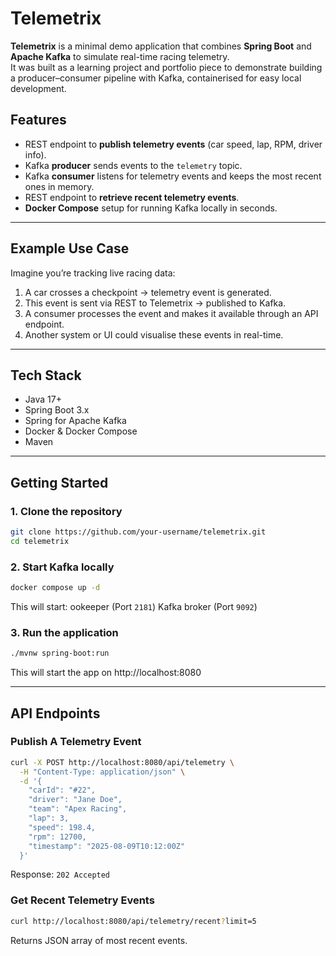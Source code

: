 # Telemetrix

**Telemetrix** is a minimal demo application that combines **Spring Boot** and **Apache Kafka** to simulate real-time racing telemetry.  
It was built as a learning project and portfolio piece to demonstrate building a producer–consumer pipeline with Kafka, containerised for easy local development.

## Features
- REST endpoint to **publish telemetry events** (car speed, lap, RPM, driver info).
- Kafka **producer** sends events to the `telemetry` topic.
- Kafka **consumer** listens for telemetry events and keeps the most recent ones in memory.
- REST endpoint to **retrieve recent telemetry events**.
- **Docker Compose** setup for running Kafka locally in seconds.

---

## Example Use Case
Imagine you’re tracking live racing data:
1. A car crosses a checkpoint → telemetry event is generated.
2. This event is sent via REST to Telemetrix → published to Kafka.
3. A consumer processes the event and makes it available through an API endpoint.
4. Another system or UI could visualise these events in real-time.

---

## Tech Stack
- Java 17+
- Spring Boot 3.x
- Spring for Apache Kafka
- Docker & Docker Compose
- Maven

---

## Getting Started

### 1. Clone the repository
```bash
git clone https://github.com/your-username/telemetrix.git
cd telemetrix
```

### 2. Start Kafka locally
```bash
docker compose up -d
```
This will start:
  ookeeper (Port `2181`)
  Kafka broker (Port `9092`)

### 3. Run the application
```bash
./mvnw spring-boot:run
```
This will start the app on http://localhost:8080

---

## API Endpoints

### Publish A Telemetry Event
```bash
curl -X POST http://localhost:8080/api/telemetry \
  -H "Content-Type: application/json" \
  -d '{
    "carId": "#22",
    "driver": "Jane Doe",
    "team": "Apex Racing",
    "lap": 3,
    "speed": 198.4,
    "rpm": 12700,
    "timestamp": "2025-08-09T10:12:00Z"
  }'
```
Response: `202 Accepted`

### Get Recent Telemetry Events
```bash
curl http://localhost:8080/api/telemetry/recent?limit=5
```
Returns JSON array of most recent events.
